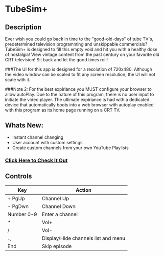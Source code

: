 # TubeSim+

## Description

Ever wish you could go back in time to the "good-old-days" of tube TV's, predetermined television programming and unskippable commercials? TubeSim+ is designed to fill this empty void and hit you with a healthy dose of nostalgia! View vintage content from the past century on your favorite old CRT television! Sit back and let the good times roll!

###The UI for this app is designed for a resolution of 720x480. Although the video window can be scaled to fit any screen resolution, the UI will not scale with it.

###Note 2: For the best expiriance you MUST configure your browser to allow autoPlay. Due to the nature of this program, there is no user input to initiate the video player. The ultimate expiriance is had with a dedicated device that automatically boots into a web browser with autoplay enabled with this program as its home page running on a CRT TV.  

## Whats New:
- Instant channel changing
- User account with custom settings
- Create custom channels from your own YouTube Playlists

### [Click Here to Check It Out](https://tubesimplus.onrender.com/)


## Controls
| Key  |Action   |
| ------------ | ------------ |
|  + PgUp |   Channel Up |
|  - PgDwn|  Channel Down  |
| Number 0-9  |  Enter a channel  |
|  *  |Vol+|
|  / |Vol-|
|  . , | Display/Hide channels list and menu |
|End| Skip episode|
